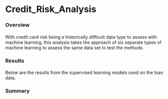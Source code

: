 # Credit_Risk_Analysis
### Overview
####
With credit card risk being a historically difficult data type to assess with machine learning, this analysis takes the approach of six separate types of machine learning to assess the same data set to test the methods. 

### Results
####
Below are the results from the supervised learning models used on the loan data. 

### Summary
####
